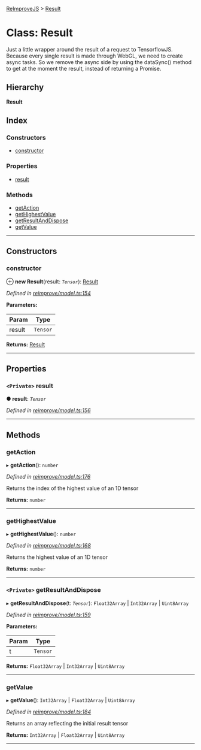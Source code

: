 [ReImproveJS](../README.md) > [Result](../classes/result.md)

# Class: Result

Just a little wrapper around the result of a request to TensorflowJS. Because every single result is made through WebGL, we need to create async tasks. So we remove the async side by using the dataSync() method to get at the moment the result, instead of returning a Promise.

## Hierarchy

**Result**

## Index

### Constructors

* [constructor](result.md#constructor)

### Properties

* [result](result.md#result-1)

### Methods

* [getAction](result.md#getaction)
* [getHighestValue](result.md#gethighestvalue)
* [getResultAndDispose](result.md#getresultanddispose)
* [getValue](result.md#getvalue)

---

## Constructors

<a id="constructor"></a>

###  constructor

⊕ **new Result**(result: *`Tensor`*): [Result](result.md)

*Defined in [reimprove/model.ts:154](https://github.com/Pravez/FurnishJS/blob/b206a93/src/reimprove/model.ts#L154)*

**Parameters:**

| Param | Type |
| ------ | ------ |
| result | `Tensor` |

**Returns:** [Result](result.md)

___

## Properties

<a id="result-1"></a>

### `<Private>` result

**● result**: *`Tensor`*

*Defined in [reimprove/model.ts:156](https://github.com/Pravez/FurnishJS/blob/b206a93/src/reimprove/model.ts#L156)*

___

## Methods

<a id="getaction"></a>

###  getAction

▸ **getAction**(): `number`

*Defined in [reimprove/model.ts:176](https://github.com/Pravez/FurnishJS/blob/b206a93/src/reimprove/model.ts#L176)*

Returns the index of the highest value of an 1D tensor

**Returns:** `number`

___
<a id="gethighestvalue"></a>

###  getHighestValue

▸ **getHighestValue**(): `number`

*Defined in [reimprove/model.ts:168](https://github.com/Pravez/FurnishJS/blob/b206a93/src/reimprove/model.ts#L168)*

Returns the highest value of an 1D tensor

**Returns:** `number`

___
<a id="getresultanddispose"></a>

### `<Private>` getResultAndDispose

▸ **getResultAndDispose**(t: *`Tensor`*):  `Float32Array` &#124; `Int32Array` &#124; `Uint8Array`

*Defined in [reimprove/model.ts:159](https://github.com/Pravez/FurnishJS/blob/b206a93/src/reimprove/model.ts#L159)*

**Parameters:**

| Param | Type |
| ------ | ------ |
| t | `Tensor` |

**Returns:**  `Float32Array` &#124; `Int32Array` &#124; `Uint8Array`

___
<a id="getvalue"></a>

###  getValue

▸ **getValue**():  `Int32Array` &#124; `Float32Array` &#124; `Uint8Array`

*Defined in [reimprove/model.ts:184](https://github.com/Pravez/FurnishJS/blob/b206a93/src/reimprove/model.ts#L184)*

Returns an array reflecting the initial result tensor

**Returns:**  `Int32Array` &#124; `Float32Array` &#124; `Uint8Array`

___

